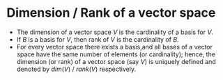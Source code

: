 # Dimension / Rank of a vector space
- The dimension of a vector space $V$ is the cardinality of a basis for $V$.
- If $B$ is a basis for $V$, then rank of $V$ is the cardinality of $B$.
- For every vector space there exists a basis,and all bases of a vector space have the same number of elements (or cardinality); hence, the dimension (or rank) of a vector space (say $V$) is uniquely defined and denoted by $dim(V)$ / $rank(V)$ respectively.